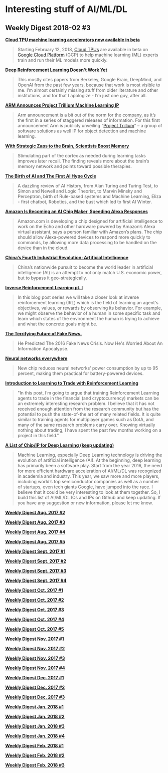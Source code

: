 # Interesting stuff of AI/ML/DL

## Weekly Digest 2018-02 \#3

**[Cloud TPU machine learning accelerators now available in beta](https://cloudplatform.googleblog.com/2018/02/Cloud-TPU-machine-learning-accelerators-now-available-in-beta.html)**
> Starting February 12, 2018, [Cloud TPUs](https://cloud.google.com/tpu/) are available in beta on [Google Cloud Platform](https://cloud.google.com/) (GCP) to help machine learning (ML) experts train and run their ML models more quickly.

**[Deep Reinforcement Learning Doesn't Work Yet](https://www.alexirpan.com/2018/02/14/rl-hard.html)**
> This mostly cites papers from Berkeley, Google Brain, DeepMind, and OpenAI from the past few years, because that work is most visible to me. I’m almost certainly missing stuff from older literature and other institutions, and for that I apologize - I’m just one guy, after all.

**[ARM Announces Project Trillium Machine Learning IP](https://www.anandtech.com/show/12427/arm-announces-trillium-machine-learning-ip)**
> Arm announcement is a bit out of the norm for the company, as it’s the first in a series of staggered releases of information. For this first announcement Arm is publicly unveiling “[Project Trillium](https://developer.arm.com/products/processors/machine-learning)” – a group of software solutions as well IP for object detection and machine learning. 

**[With Strategic Zaps to the Brain, Scientists Boost Memory](http://abstractions.nautil.us/article/286/with-strategic-zaps-to-the-brain-scientists-boost-memory)**
> Stimulating part of the cortex as needed during learning tasks improves later recall. The finding reveals more about the brain’s memory network and points toward possible therapies.

**[The Birth of AI and The First AI Hype Cycle](https://www.kdnuggets.com/2018/02/birth-ai-first-hype-cycle.html)**
> A dazzling review of AI History, from Alan Turing and Turing Test, to Simon and Newell and Logic Theorist, to Marvin Minsky and Perceptron, birth of Rule-based systems and Machine Learning, Eliza - first chatbot, Robotics, and the bust which led to first AI Winter.

**[Amazon Is Becoming an AI Chip Maker, Speeding Alexa Responses](https://www.theinformation.com/articles/amazon-is-becoming-an-ai-chip-maker-speeding-alexa-responses)**
> Amazon.com is developing a chip designed for artificial intelligence to work on the Echo and other hardware powered by Amazon’s Alexa virtual assistant, says a person familiar with Amazon’s plans. The chip should allow Alexa-powered devices to respond more quickly to commands, by allowing more data processing to be handled on the device than in the cloud.

**[China’s Fourth Industrial Revolution: Artificial Intelligence](https://www.thecipherbrief.com/chinas-fourth-industrial-revolution-artificial-intelligence)**
> China’s nationwide pursuit to become the world leader in artificial intelligence (AI) is an attempt to not only match U.S. economic power, but to bypass it geo-strategically.

**[Inverse Reinforcement Learning pt. I](https://thinkingwires.com/posts/2018-02-13-irl-tutorial-1.html)**
> In this blog post series we will take a closer look at inverse reinforcement learning (IRL) which is the field of learning an agent's objectives, values, or rewards by observing its behavior. For example, we might observe the behavior of a human in some specific task and learn which states of the environment the human is trying to achieve and what the concrete goals might be.

**[The Terrifying Future of Fake News.](https://www.buzzfeed.com/charliewarzel/the-terrifying-future-of-fake-news)**
> He Predicted The 2016 Fake News Crisis. Now He's Worried About An Information Apocalypse.

**[Neural networks everywhere](http://news.mit.edu/2018/chip-neural-networks-battery-powered-devices-0214)**
> New chip reduces neural networks’ power consumption by up to 95 percent, making them practical for battery-powered devices.

**[Introduction to Learning to Trade with Reinforcement Learning](http://www.wildml.com/2018/02/introduction-to-learning-to-trade-with-reinforcement-learning/)**
> "In this post, I’m going to argue that training Reinforcement Learning agents to trade in the financial (and cryptocurrency) markets can be an extremely interesting research problem. I believe that it has not received enough attention from the research community but has the potential to push the state-of-the art of many related fields. It is quite similar to training agents for multiplayer games such as DotA, and many of the same research problems carry over. Knowing virtually nothing about trading, I have spent the past few months working on a project in this field."

**[A List of Chip/IP for Deep Learning (keep updating)](https://basicmi.github.io/Deep-Learning-Processor-List/)**
> Machine Learning, especially Deep Learning technology is driving the evolution of artificial intelligence (AI). At the beginning, deep learning has primarily been a software play. Start from the year 2016, the need for more efficient hardware acceleration of AI/ML/DL was recognized in academia and industry. This year, we saw more and more players, including world’s top semiconductor companies as well as a number of startups, even tech giants Google, have jumped into the race. I believe that it could be very interesting to look at them together. So, I build this list of AI/ML/DL ICs and IPs on Github and keep updating. If you have any suggestion or new information, please let me know.

**[Weekly Digest Aug. 2017 \#2](https://github.com/basicmi/Machine-Learning-Articles/blob/master/WeeklyDigest2017-08_2.md)**

**[Weekly Digest Aug. 2017 \#3](https://github.com/basicmi/Machine-Learning-Articles/blob/master/WeeklyDigest2017-08_3.md)**

**[Weekly Digest Aug. 2017 \#4](https://github.com/basicmi/Machine-Learning-Articles/blob/master/WeeklyDigest2017-08_4.md)**

**[Weekly Digest Aug. 2017 \#5](https://github.com/basicmi/Machine-Learning-Articles/blob/master/WeeklyDigest2017-08_5.md)**

**[Weekly Digest Sept. 2017 \#1](https://github.com/basicmi/Machine-Learning-Articles/blob/master/WeeklyDigest2017-09_1.md)**

**[Weekly Digest Sept. 2017 \#2](https://github.com/basicmi/Machine-Learning-Articles/blob/master/WeeklyDigest2017-09_2.md)**

**[Weekly Digest Sept. 2017 \#3](https://github.com/basicmi/Machine-Learning-Articles/blob/master/WeeklyDigest2017-09_3.md)**

**[Weekly Digest Sept. 2017 \#4](https://github.com/basicmi/Machine-Learning-Articles/blob/master/WeeklyDigest2017-09_4.md)**

**[Weekly Digest Oct. 2017 \#1](https://github.com/basicmi/Machine-Learning-Articles/blob/master/WeeklyDigest2017-10_1.md)**

**[Weekly Digest Oct. 2017 \#2](https://github.com/basicmi/Machine-Learning-Articles/blob/master/WeeklyDigest2017-10_2.md)**

**[Weekly Digest Oct. 2017 \#3](https://github.com/basicmi/Machine-Learning-Articles/blob/master/WeeklyDigest2017-10_3.md)**

**[Weekly Digest Oct. 2017 \#4](https://github.com/basicmi/Machine-Learning-Articles/blob/master/WeeklyDigest2017-10_4.md)**

**[Weekly Digest Oct. 2017 \#5](https://github.com/basicmi/Machine-Learning-Articles/blob/master/WeeklyDigest2017-10_5.md)**

**[Weekly Digest Nov. 2017 \#1](https://github.com/basicmi/Machine-Learning-Articles/blob/master/WeeklyDigest2017-11_1.md)**

**[Weekly Digest Nov. 2017 \#2](https://github.com/basicmi/Machine-Learning-Articles/blob/master/WeeklyDigest2017-11_2.md)**

**[Weekly Digest Nov. 2017 \#3](https://github.com/basicmi/Machine-Learning-Articles/blob/master/WeeklyDigest2017-11_3.md)**

**[Weekly Digest Nov. 2017 \#4](https://github.com/basicmi/Machine-Learning-Articles/blob/master/WeeklyDigest2017-11_4.md)**

**[Weekly Digest Dec. 2017 \#1](https://github.com/basicmi/Machine-Learning-Articles/blob/master/WeeklyDigest2017-12_1.md)**

**[Weekly Digest Dec. 2017 \#2](https://github.com/basicmi/Machine-Learning-Articles/blob/master/WeeklyDigest2017-12_2.md)**

**[Weekly Digest Dec. 2017 \#3](https://github.com/basicmi/Machine-Learning-Articles/blob/master/WeeklyDigest2017-12_3.md)**

**[Weekly Digest Jan. 2018 \#1](https://github.com/basicmi/Machine-Learning-Articles/blob/master/WeeklyDigest2018-01_1.md)**

**[Weekly Digest Jan. 2018 \#2](https://github.com/basicmi/Machine-Learning-Articles/blob/master/WeeklyDigest2018-01_2.md)**

**[Weekly Digest Jan. 2018 \#3](https://github.com/basicmi/Machine-Learning-Articles/blob/master/WeeklyDigest2018-01_3.md)**

**[Weekly Digest Jan. 2018 \#4](https://github.com/basicmi/Machine-Learning-Articles/blob/master/WeeklyDigest2018-01_4.md)**

**[Weekly Digest Feb. 2018 \#1](https://github.com/basicmi/Machine-Learning-Articles/blob/master/WeeklyDigest2018-02_1.md)**

**[Weekly Digest Feb. 2018 \#2](https://github.com/basicmi/Machine-Learning-Articles/blob/master/WeeklyDigest2018-02_2.md)**

**[Weekly Digest Feb. 2018 \#3](https://github.com/basicmi/Machine-Learning-Articles/blob/master/WeeklyDigest2018-02_3.md)**
